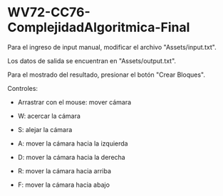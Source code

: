 # WV72-CC76-ComplejidadAlgoritmica-Final
Para el ingreso de input manual, modificar el archivo "Assets/input.txt".

Los datos de salida se encuentran en "Assets/output.txt".

Para el mostrado del resultado, presionar el botón "Crear Bloques".

Controles:

- Arrastrar con el mouse: mover cámara

- W: acercar la cámara

- S: alejar la cámara

- A: mover la cámara hacia la izquierda

- D: mover la cámara hacia la derecha

- R: mover la cámara hacia arriba

- F: mover la cámara hacia abajo
